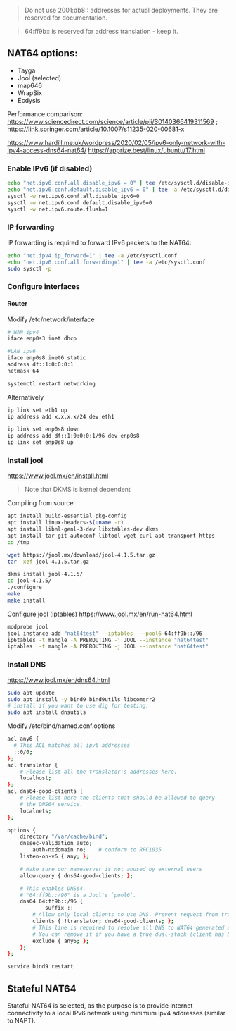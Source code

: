 
> Do not use 2001:db8:: addresses for actual deployments. They are reserved for documentation.

> 64:ff9b:: is reserved for address translation - keep it.

## NAT64 options:
- Tayga
- Jool (selected)
- map646
- WrapSix
- Ecdysis

Performance comparison: https://www.sciencedirect.com/science/article/pii/S0140366419311569 ; https://link.springer.com/article/10.1007/s11235-020-00681-x

https://www.hardill.me.uk/wordpress/2020/02/05/ipv6-only-network-with-ipv4-access-dns64-nat64/
https://apprize.best/linux/ubuntu/17.html
### Enable IPv6 (if disabled)
```sh
echo "net.ipv6.conf.all.disable_ipv6 = 0" | tee /etc/sysctl.d/disable-ipv6.conf
echo "net.ipv6.conf.default.disable_ipv6 = 0" | tee -a /etc/sysctl.d/disable-ipv6.conf
sysctl -w net.ipv6.conf.all.disable_ipv6=0
sysctl -w net.ipv6.conf.default.disable_ipv6=0
sysctl -w net.ipv6.route.flush=1
```

### IP forwarding 
IP forwarding is required to forward IPv6 packets to the NAT64:
```sh
echo "net.ipv4.ip_forward=1" | tee -a /etc/sysctl.conf
echo "net.ipv6.conf.all.forwarding=1" | tee -a /etc/sysctl.conf
sudo sysctl -p
```

### Configure interfaces
#### Router
Modify /etc/network/interface
```sh
# WAN ipv4
iface enp0s3 inet dhcp

#LAN ipv6
iface enp0s8 inet6 static
address df::1:0:0:0:1
netmask 64
```
```sh
systemctl restart networking
```
Alternatively
```sh
ip link set eth1 up
ip address add x.x.x.x/24 dev eth1

ip link set enp0s8 down
ip address add df::1:0:0:0:1/96 dev enp0s8
ip link set enp0s8 up
```

### Install jool
https://www.jool.mx/en/install.html

> Note that DKMS is kernel dependent

Compiling from source
```sh
apt install build-essential pkg-config
apt install linux-headers-$(uname -r)
apt install libnl-genl-3-dev libxtables-dev dkms
apt install tar git autoconf libtool wget curl apt-transport-https
cd /tmp

wget https://jool.mx/download/jool-4.1.5.tar.gz
tar -xzf jool-4.1.5.tar.gz

dkms install jool-4.1.5/
cd jool-4.1.5/
./configure
make
make install
```

Configure jool (iptables)
https://www.jool.mx/en/run-nat64.html

```sh
modprobe jool
jool instance add "nat64test" --iptables  --pool6 64:ff9b::/96
ip6tables -t mangle -A PREROUTING -j JOOL --instance "nat64test"
iptables  -t mangle -A PREROUTING -j JOOL --instance "nat64test"
```

### Install DNS
https://www.jool.mx/en/dns64.html

```sh
sudo apt update
sudo apt install -y bind9 bind9utils libcomerr2
# install if you want to use dig for testing:
sudo apt install dnsutils
```

Modify /etc/bind/named.conf.options
```sh
acl any6 {
  # This ACL matches all ipv6 addresses
  ::0/0;
};
acl translator {
	# Please list all the translator's addresses here.
	localhost;
};
acl dns64-good-clients {
	# Please list here the clients that should be allowed to query
	# the DNS64 service.
	localnets;
};

options {
	directory "/var/cache/bind";
	dnssec-validation auto;
        auth-nxdomain no;    # conform to RFC1035
	listen-on-v6 { any; };

	# Make sure our nameserver is not abused by external users
	allow-query { dns64-good-clients; };

	# This enables DNS64.
	# "64:ff9b::/96" is a Jool's `pool6`.
	dns64 64:ff9b::/96 {
	        suffix ::
		# Allow only local clients to use DNS. Prevent request from translator, which will fail anyway
		clients { !translator; dns64-good-clients; };
		# This line is required to resolve all DNS to NAT64 generated address in 'pool6'. 
		# You can remove it if you have a true dual-stack (client has both pure ipv4 and ipv6 connectivity). When removed, DNS for sites with ipv6 will not be modified, and they will not be NATed
		exclude { any6; };
	};
};
```
```sh
service bind9 restart
```

## Stateful NAT64
Stateful NAT64 is selected, as the purpose is to provide internet connectivity to a local IPv6 network using minimum ipv4 addresses (similar to NAPT).

      
      
